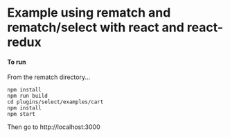 # Example using rematch and rematch/select with react and react-redux

#### To run

From the rematch directory...

```
npm install
npm run build
cd plugins/select/examples/cart
npm install
npm start
```

Then go to http://localhost:3000
